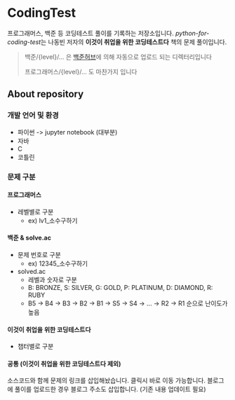 # CodingTest
프로그래머스, 백준 등 코딩테스트 풀이를 기록하는 저장소입니다.
*python-for-coding-test*는 나동빈 저자의 **이것이 취업을 위한 코딩테스트다** 책의 문제 풀이입니다.

> 백준/{level}/... 은 [백준허브](https://github.com/BaekjoonHub/BaekjoonHub)에 의해 자동으로 업로드 되는 디렉터리입니다
>
> 프로그래머스/{level}/... 도 마찬가지 입니다

## About repository
### 개발 언어 및 환경
- 파이썬 -> jupyter notebook (대부분)
- 자바
- C
- 코틀린

### 문제 구분
#### 프로그래머스
- 레벨별로 구분
  - ex) lv1_소수구하기
#### 백준 & solve.ac
- 문제 번호로 구분
  - ex) 12345_소수구하기
- solved.ac
  - 레벨과 숫자로 구분
  - B: BRONZE, S: SILVER, G: GOLD, P: PLATINUM, D: DIAMOND, R: RUBY
  - B5 -> B4 -> B3 -> B2 -> B1 -> S5 -> S4 -> ... -> R2 -> R1 순으로 난이도가 높음
#### 이것이 취업을 위한 코딩테스트다
- 챕터별로 구분
#### 공통 (이것이 취업을 위한 코딩테스트다 제외)
소스코드와 함께 문제의 링크를 삽입해놨습니다. 클릭시 바로 이동 가능합니다.
블로그에 풀이를 업로드한 경우 블로그 주소도 삽입합니다. (기존 내용 업데이트 필요)
